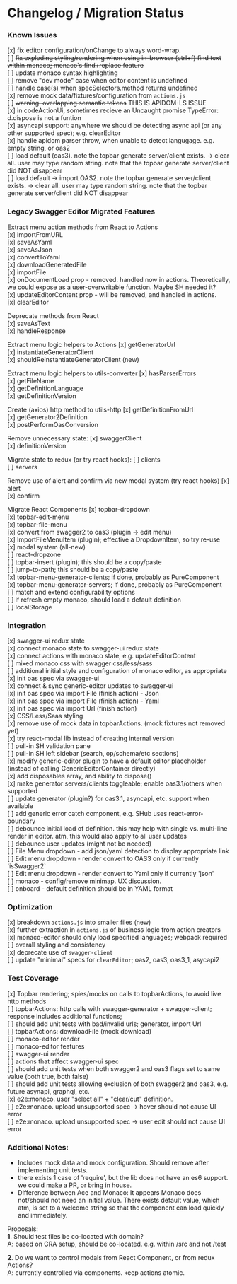 # Changelog / Migration Status

### Known Issues
[x] fix editor configuration/onChange to always word-wrap.  
[ ] ~~fix exploding styling/rendering when using in-browser (ctrl+f) find text within monaco; monaco's find+replace feature~~  
[ ] update monaco syntax highlighting  
[ ] remove "dev mode" case when editor content is undefined  
[ ] handle case(s) when specSelectors.method returns undefined  
[x] remove mock data/fixtures/configuration from `actions.js`  
[ ] ~~warning: overlapping semantic tokens~~ THIS IS APIDOM-LS ISSUE  
[x] in codeActionUi, sometimes recieve an Uncaught promise TypeError: d.dispose is not a funtion  
[x] asyncapi support: anywhere we should be detecting async api (or any other supported spec); e.g. clearEditor  
[x] handle apidom parser throw, when unable to detect langugage. e.g. empty string, or oas2  
[ ] load default (oas3). note the topbar generate server/client exists. -> clear all. user may type random string. note that the topbar generate server/client did NOT disappear  
[ ] load default -> import OAS2. note the topbar generate server/client exists. -> clear all. user may type random string. note that the topbar generate server/client did NOT disappear  


### Legacy Swagger Editor Migrated Features

Extract menu action methods from React to Actions  
[x] importFromURL  
[x] saveAsYaml  
[x] saveAsJson  
[x] convertToYaml  
[x] downloadGeneratedFile  
[x] importFile  
[x] onDocumentLoad prop - removed. handled now in actions. Theoretically, we could expose as a user-overwritable function. Maybe SH needed it?  
[x] updateEditorContent prop - will be removed, and handled in actions.  
[x] clearEditor  

Deprecate methods from React  
[x] saveAsText  
[x] handleResponse  

Extract menu logic helpers to Actions
[x] getGeneratorUrl  
[x] instantiateGeneratorClient  
[x] shouldReInstantiateGeneratorClient (new)  

Extract menu logic helpers to utils-converter
[x] hasParserErrors  
[x] getFileName  
[x] getDefinitionLanguage  
[x] getDefinitionVersion  

Create (axios) http method to utils-http
[x] getDefinitionFromUrl  
[x] getGenerator2Definition  
[x] postPerformOasConversion  

Remove unnecessary state:
[x] swaggerClient  
[x] definitionVersion  

Migrate state to redux (or try react hooks):
[ ] clients  
[ ] servers  

Remove use of alert and confirm via new modal system (try react hooks)
[x] alert  
[x] confirm  

Migrate React Components
[x] topbar-dropdown  
[x] topbar-edit-menu  
[x] topbar-file-menu  
[x] convert from swagger2 to oas3 (plugin -> edit menu)  
[x] ImportFileMenuItem (plugin); effective a DropdownItem, so try re-use  
[x] modal system (all-new)  
[ ] react-dropzone  
[ ] topbar-insert (plugin); this should be a copy/paste  
[ ] jump-to-path; this should be a copy/paste  
[x] topbar-menu-generator-clients; if done, probably as PureComponent  
[x] topbar-menu-generator-servers; if done, probably as PureComponent  
[ ] match and extend configurability options  
[ ] if refresh empty monaco, should load a default definition  
[ ] localStorage  


### Integration
[x] swagger-ui redux state  
[x] connect monaco state to swagger-ui redux state  
[x] connect actions with monaco state, e.g. updateEditorContent  
[ ] mixed monaco css with swagger css/less/sass  
[ ] additional initial style and configuration of monaco editor, as appropriate  
[x] init oas spec via swagger-ui  
[x] connect & sync generic-editor updates to swagger-ui  
[x] init oas spec via import File (finish action) - Json  
[x] init oas spec via import File (finish action) - Yaml  
[x] init oas spec via import Url (finish action)  
[x] CSS/Less/Saas styling  
[x] remove use of mock data in topbarActions. (mock fixtures not removed yet)  
[x] try react-modal lib instead of creating internal version  
[ ] pull-in SH validation pane  
[ ] pull-in SH left sidebar (search, op/schema/etc sections)  
[x] modify generic-editor plugin to have a default editor placeholder (instead of calling GenericEditorContainer directly)  
[x] add disposables array, and ability to dispose()  
[x] make generator servers/clients toggleable; enable oas3.1/others when supported  
[ ] update generator (plugin?) for oas3.1, asyncapi, etc. support when available  
[ ] add generic error catch component, e.g. SHub uses react-error-boundary  
[ ] debounce initial load of definition. this may help with single vs. multi-line render in editor. atm, this would also apply to all user updates  
[ ] debounce user updates (might not be needed)  
[ ] File Menu dropdown - add json/yaml detection to display appropriate link  
[ ] Edit menu dropdown - render convert to OAS3 only if currently 'isSwagger2`  
[ ] Edit menu dropdown - render convert to Yaml only if currently 'json'  
[ ] monaco - config/remove minimap. UX discussion.  
[ ] onboard - default definition should be in YAML format


### Optimization
[x] breakdown `actions.js` into smaller files (new)  
[x] further extraction in `actions.js` of business logic from action creators  
[x] monaco-editor should only load specified languages; webpack required  
[ ] overall styling and consistency  
[x] deprecate use of `swagger-client`  
[ ] update "minimal" specs for `clearEditor`; oas2, oas3, oas3_1, asycapi2  


### Test Coverage
[x] Topbar rendering; spies/mocks on calls to topbarActions, to avoid live http methods  
[ ] topbarActions: http calls with swagger-generator + swagger-client; response   includes additional functions;  
[ ] should add unit tests with bad/invalid urls; generator, import Url  
[ ] topbarActions: downloadFile (mock download)  
[ ] monaco-editor render  
[ ] monaco-editor features  
[ ] swagger-ui render  
[ ] actions that affect swagger-ui spec  
[ ] should add unit tests when both swagger2 and oas3 flags set to same value (both true, both false)  
[ ] should add unit tests allowing exclusion of both swagger2 and oas3, e.g. future asynapi, graphql, etc.  
[x] e2e:monaco. user "select all" + "clear/cut" definition.  
[ ] e2e:monaco. upload unsupported spec -> hover should not cause UI error  
[ ] e2e:monaco. upload unsupported spec -> user edit should not cause UI error  


### Additional Notes:
* Includes mock data and mock configuration. Should remove after implementing unit tests.
* there exists 1 case of 'require', but the lib does not have an es6 support. we could make a PR, or bring in house.
* Difference between Ace and Monaco: It appears Monaco does not/should not need an initial value. There exists default value, which atm, is set to a welcome string so that the component can load quickly and immediately.

Proposals:  
**1**. Should test files be co-located with domain?  
A: based on CRA setup, should be co-located. e.g. within /src and not /test  

**2**. Do we want to control modals from React Component, or from redux Actions?  
A: currently controlled via components. keep actions atomic.  
